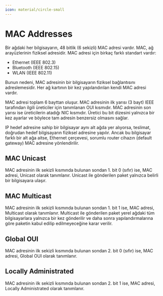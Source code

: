 ```yaml
---
icon: material/circle-small
---
```


# MAC Addresses

Bir ağdaki her bilgisayarın, 48 bitlik (6 sekizli) MAC adresi vardır. MAC, ağ arayüzlerinin fiziksel adresidir. MAC adresi için birkaç farklı standart vardır:

* Ethernet (IEEE 802.3)
* Bluetooth (IEEE 802.15)
* WLAN (IEEE 802.11)

Bunun nedeni, MAC adresinin bir bilgisayarın fiziksel bağlantısını adreslemesidir. Her ağ kartının bir kez yapılandırılan kendi MAC adresi vardır.

MAC adresi toplam 6 bayttan oluşur. MAC adresinin ilk yarısı (3 bayt) IEEE tarafından ilgili üreticiler için tanımlanan OUI kısmıdır. MAC adresinin son yarısı ise üreticilerin atadığı NIC kısmıdır. Üretici bu bit dizesini yalnızca bir kez ayarlar ve böylece tam adresin benzersiz olmasını sağlar.

IP hedef adresine sahip bir bilgisayar aynı alt ağda yer alıyorsa, teslimat, doğrudan hedef bilgisayarın fiziksel adresine yapılır. Ancak bu bilgisayar farklı bir alt ağa aitse, Ethernet çerçevesi, sorumlu router cihazın (default gateway) MAC adresine yönlendirilir.

## MAC Unicast

MAC adresinin ilk sekizli kısmında bulunan sondan 1. bit 0 (sıfır) ise, MAC adresi, Unicast olarak tanımlanır. Unicast ile gönderilen paket yalnızca belirli bir bilgisayara ulaşır.

## MAC Multicast

MAC adresinin ilk sekizli kısmında bulunan sondan 1. bit 1 ise, MAC adresi, Multicast olarak tanımlanır. Multicast ile gönderilen paket yerel ağdaki tüm bilgisayarlara yalnızca bir kez gönderilir ve daha sonra yapılandırmalarına göre paketin kabul edilip edilmeyeceğine karar verilir.

## Global OUI

MAC adresinin ilk sekizli kısmında bulunan sondan 2. bit 0 (sıfır) ise, MAC adresi, Global OUI olarak tanımlanır.

## Locally Administrated

MAC adresinin ilk sekizli kısmında bulunan sondan 2. bit 1 ise, MAC adresi, Locally Administrated olarak tanımlanır.
